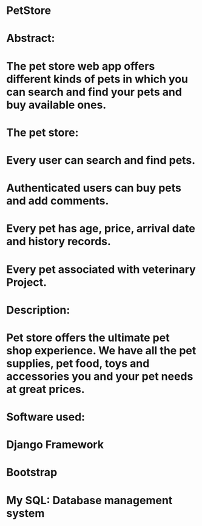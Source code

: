 # PetStore
# Abstract: 
# The pet store web app offers different kinds of pets in which you can search and find your pets and buy available ones. 
# The pet store: 
# Every user can search and find pets. 
# Authenticated users can buy pets and add comments. 
# Every pet has age, price, arrival date and history records. 
# Every pet associated with veterinary Project. 
# Description: 
# Pet store offers the ultimate pet shop experience. We have all the pet supplies, pet food, toys and accessories you and your pet needs at great prices. 
# Software used: 
# Django Framework 
# Bootstrap 
# My SQL: Database management system